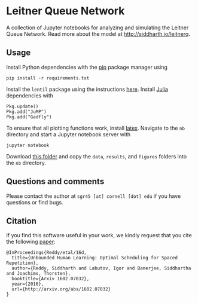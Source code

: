 Leitner Queue Network
=====================

A collection of Jupyter notebooks for analyzing and simulating the Leitner Queue Network.
Read more about the model at http://siddharth.io/leitnerq.

Usage
-----

Install Python dependencies with the [pip](https://pip.pypa.io/en/stable/installing/) package
manager using

```
pip install -r requirements.txt
```

Install the `lentil` package using the instructions [here](https://github.com/rddy/lentil). Install
[Julia](http://julialang.org/downloads/platform.html) dependencies with

```
Pkg.update()
Pkg.add("JuMP")
Pkg.add("Gadfly")
```

To ensure that all plotting functions work, install [latex](https://www.latex-project.org/). Navigate to
the `nb` directory and start a Jupyter notebook server with

```
jupyter notebook
```

Download [this folder](https://www.dropbox.com/sh/epx7hzezh1ok6qe/AABkUeVSJXpmCjyxyag-uaHKa?dl=0)
and copy the `data`, `results`, and `figures` folders into the `nb` directory.

Questions and comments
----------------------

Please contact the author at `sgr45 [at] cornell [dot] edu` if you have questions or find bugs.

Citation
--------
If you find this software useful in your work, we kindly request that you cite the following [paper](http://arxiv.org/abs/1602.07032):

```
@InProceedings{Reddy/etal/16d,
  title={Unbounded Human Learning: Optimal Scheduling for Spaced Repetition},
  author={Reddy, Siddharth and Labutov, Igor and Banerjee, Siddhartha and Joachims, Thorsten},
  booktitle={Arxiv 1602.07032},
  year={2016},
  url={http://arxiv.org/abs/1602.07032}
}
```
